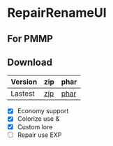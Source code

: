 # RepairRenameUI

## For PMMP

## Download
| Version | zip | phar |
| --- | --- | --- |
| Lastest | [zip](https://github.com/BlueCat762/RepairRenameUI/archive/1.0.1.zip) | [phar](https://github.com/BlueCat762/RepairRenameUI/releases/download/1.0.1/RepairRenameUI_1.0.1.phar) |

- [x] Economy support
- [x] Colorize use &
- [x] Custom lore
- [ ] Repair use EXP
